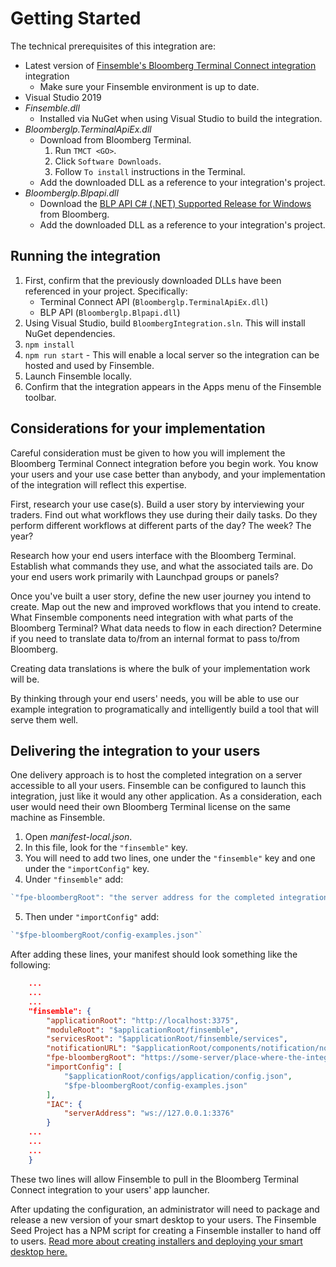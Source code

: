 # Getting Started

The technical prerequisites of this integration are:

- Latest version of [Finsemble's Bloomberg Terminal Connect integration](https://github.com/ChartIQ/fpe-bloomberg) integration
    - Make sure your Finsemble environment is up to date.
- Visual Studio 2019
- *Finsemble.dll*
  - Installed via NuGet when using Visual Studio to build the integration.
- *Bloomberglp.TerminalApiEx.dll*
  - Download from Bloomberg Terminal.
    1. Run `TMCT <GO>`.
    1. Click `Software Downloads`.
    1. Follow `To install` instructions in the Terminal.
  - Add the downloaded DLL as a reference to your integration's project.
- *Bloomberglp.Blpapi.dll*
  - Download the [BLP API C# (.NET) Supported Release for Windows](https://www.bloomberg.com/professional/support/api-library/) from Bloomberg.
  - Add the downloaded DLL as a reference to your integration's project.

## Running the integration

1.  First, confirm that the previously downloaded DLLs have been referenced in your project. Specifically:
    - Terminal Connect API (`Bloomberglp.TerminalApiEx.dll`)
    - BLP API (`Bloomberglp.Blpapi.dll`)
2.  Using Visual Studio, build `BloombergIntegration.sln`. This will install NuGet dependencies.
3. `npm install`
4. `npm run start` - This will enable a local server so the integration can be hosted and used by Finsemble.
5. Launch Finsemble locally.
6. Confirm that the integration appears in the Apps menu of the Finsemble toolbar.

## Considerations for your implementation
Careful consideration must be given to how you will implement the Bloomberg Terminal Connect integration before you begin work. You know your users and your use case better than anybody, and your implementation of the integration will reflect this expertise.

First, research your use case(s). Build a user story by interviewing your traders. Find out what workflows they use during their daily tasks. Do they perform different workflows at different parts of the day? The week? The year?

Research how your end users interface with the Bloomberg Terminal. Establish what commands they use, and what the associated tails are. Do your end users work primarily with Launchpad groups or panels?

Once you've built a user story, define the new user journey you intend to create. Map out the new and improved workflows that you intend to create. What Finsemble components need integration with what parts of the Bloomberg Terminal? What data needs to flow in each direction? Determine if you need to translate data to/from an internal format to pass to/from Bloomberg.

Creating data translations is where the bulk of your implementation work will be.

By thinking through your end users' needs, you will be able to use our example integration to programatically and intelligently build a tool that will serve them well.

## Delivering the integration to your users

One delivery approach is to host the completed integration on a server accessible to all your users. Finsemble can be configured to launch this integration, just like it would any other application. As a consideration, each user would need their own Bloomberg Terminal license on the same machine as Finsemble.

1. Open *manifest-local.json*.
2. In this file, look for the `"finsemble"` key.
3. You will need to add two lines, one under the `"finsemble"` key and one under the `"importConfig"` key.
4. Under `"finsemble"` add:
```javascript
`"fpe-bloombergRoot": "the server address for the completed integration"`
```
5. Then under `"importConfig"` add:
```javascript
`"$fpe-bloombergRoot/config-examples.json"`
```

After adding these lines, your manifest should look something like the following:

```json
    ...
    ...
    ...
    "finsemble": {
        "applicationRoot": "http://localhost:3375",
        "moduleRoot": "$applicationRoot/finsemble",
        "servicesRoot": "$applicationRoot/finsemble/services",
        "notificationURL": "$applicationRoot/components/notification/notification.html",
        "fpe-bloombergRoot": "https://some-server/place-where-the-integration-is-hosted/",
        "importConfig": [
            "$applicationRoot/configs/application/config.json",
            "$fpe-bloombergRoot/config-examples.json"
        ],
        "IAC": {
            "serverAddress": "ws://127.0.0.1:3376"
        }
    ...
    ...
    ...
    }
```

These two lines will allow Finsemble to pull in the Bloomberg Terminal Connect integration to your users' app launcher.

After updating the configuration, an administrator will need to package and release a new version of your smart desktop to your users. The Finsemble Seed Project has a NPM script for creating a Finsemble installer to hand off to users.
[Read more about creating installers and deploying your smart desktop here.](https://documentation.chartiq.com/finsemble/tutorial-deployingYourSmartDesktop.html)